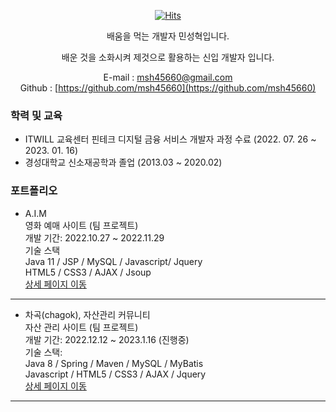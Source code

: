 <div align=center>

[![Hits](https://hits.seeyoufarm.com/api/count/incr/badge.svg?url=https%3A%2F%2Fgithub.com%2Fmsh45660&count_bg=%2379C83D&title_bg=%23555555&icon=&icon_color=%23E7E7E7&title=hits&edge_flat=false)](https://hits.seeyoufarm.com)
   
</div>

<div align=center>

 배움을 먹는 개발자 민성혁입니다.
 </div>
 <div align=center>
 배운 것을 소화시켜 제것으로 활용하는 신입 개발자 입니다.
 
 E-mail : msh45660@gmail.com <br>
 Github : [https://github.com/msh45660](https://github.com/msh45660)
   
 </div>
 
 ### 학력 및 교육
 - ITWILL 교육센터 핀테크 디지털 금융 서비스 개발자 과정 수료 (2022. 07. 26 ~ 2023. 01. 16)
 - 경성대학교 신소재공학과 졸업 (2013.03 ~ 2020.02)

### 포트폴리오
- A.I.M <br>
영화 예매 사이트 (팀 프로젝트) <br>
개발 기간: 2022.10.27 ~ 2022.11.29 <br>
기술 스택 <br>
Java 11 / JSP / MySQL / Javascript/ Jquery <br>
HTML5 / CSS3 / AJAX / Jsoup <br>
[상세 페이지 이동](https://github.com/msh45660/Semi_Project_AIM/)

****

- 차곡(chagok), 자산관리 커뮤니티<br>
자산 관리 사이트 (팀 프로젝트) <br>
개발 기간: 2022.12.12 ~ 2023.1.16 (진행중) <br>
기술 스택: <br>
Java 8 / Spring / Maven / MySQL / MyBatis <br>
Javascript / HTML5 / CSS3 / AJAX / Jquery <br>
[상세 페이지 이동](https://github.com/msh45660/Final_Project_Team2/)

****

